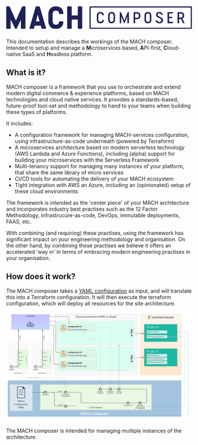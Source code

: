 # ![MACH composer](./_img/logo.png)

This documentation describes the workings of the MACH composer. Intended to setup and manage a **M**icroservices based, **A**PI-first, **C**loud-native SaaS and **H**eadless platform.


## What is it?

MACH composer is a framework that you use to orchestrate and extend modern digital commerce & experience platforms, based on MACH technologies and cloud native services. It provides a standards-based, future-proof tool-set and methodology to hand to your teams when building these types of platforms.

It includes:

- A configuration framework for managing MACH-services configuration, using infrastructure-as-code underneath (powered by Terraform)
- A microservices architecture based on modern serverless technology (AWS Lambda and Azure Functions), including (alpha) support for building your microservices with the Serverless Framework
- Multi-tenancy support for managing many instances of your platform, that share the same library of micro services
- CI/CD tools for automating the delivery of your MACH ecosystem
- Tight integration with AWS an Azure, including an (opinionated) setup of these cloud environments

The framework is intended as the 'center piece' of your MACH architecture and incorporates industry best practises such as the 12 Factor Methodology, Infrastrucure-as-code, DevOps, immutable deployments, FAAS, etc.

With combining (and requiring) these practises, using the framework has significant impact on your engineering methodology and organisation. On the other hand, by combining those practises we believe it offers an accelerated 'way in' in terms of embracing modern engineering practises in your organisation.


## How does it work?

The MACH composer takes a [YAML configuration](./syntax/index.md) as input, and will translate this into a Terraform configuration. It will then execute the terraform configuration, which will deploy all resources for the site architecture.

[![MACH diagram](./_img/mach.png)](./_img/mach.png)

The MACH composer is intended for managing multiple instances of the architecture.
